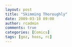 ```yaml
---
layout: post
title: "Skimming Thoroughly"
date: 2009-03-10 09:00
author: rcadmin
comments: true
categories: [Comics]
tags: [goz, hoss, rc]
---
```

<a href="http://bitsmack.com/wp/2009/03/10/skimming-thoroughly/"><img src="http://bitsmack.com/wp/wp-content/uploads/2009/03/20090310.jpg" alt="" title="and I will whisper 'no'" class="alignnone size-full wp-image-1588" /></a>

